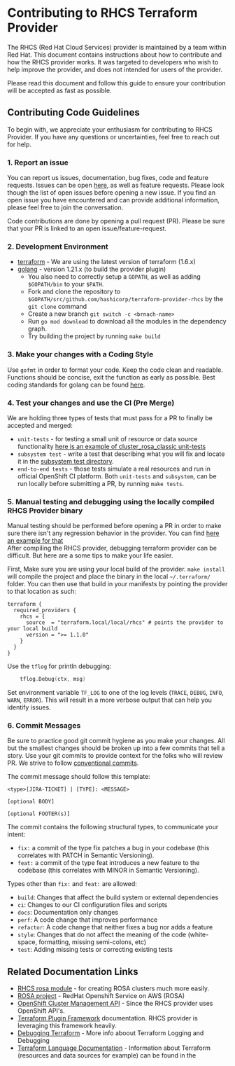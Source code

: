 # Contributing to RHCS Terraform Provider
The RHCS (Red Hat Cloud Services) provider is maintained by a team within Red Hat.
This document contains instructions about how to contribute and how the RHCS provider works.
It was targeted to developers who wish to help improve the provider, and does not intended for users of the provider.

Please read this document and follow this guide to ensure your contribution will be accepted as fast as possible.

## Contributing Code Guidelines
To begin with, we appreciate your enthusiasm for contributing to RHCS Provider. 
If you have any questions or uncertainties, feel free to reach out for help.

### 1. Report an issue
You can report us issues, documentation, bug fixes, code and feature requests.
Issues can be open [here](https://github.com/terraform-redhat/terraform-provider-rhcs/issues), as well as feature requests. Please look though the list of open issues before opening a new
issue. If you find an open issue you have encountered and can provide additional information, please feel free to join the conversation.

Code contributions are done by opening a pull request (PR). Please be sure that your PR is linked to an open issue/feature-request.

### 2. Development Environment
* [terraform](https://www.terraform.io/) - We are using the latest version of terraform (1.6.x)  
* [golang](https://go.dev/) - version 1.21.x (to build the provider plugin)
  - You also need to correctly setup a `GOPATH`, as well as adding `$GOPATH/bin` to your `$PATH`.
  - Fork and clone the repository to `$GOPATH/src/github.com/hashicorp/terraform-provider-rhcs` by the `git clone` command
  - Create a new branch `git switch -c <brnach-name>`
  - Run `go mod download` to download all the modules in the dependency graph.
  - Try building the project by running `make build`

### 3. Make your changes with a Coding Style
Use `gofmt` in order to format your code.
Keep the code clean and readable. Functions should be concise, exit the function as early as possible.
Best coding standards for golang can be found [here](https://go.dev/doc/effective_go).

### 4. Test your changes and use the CI (Pre Merge)
We are holding three types of tests that must pass for a PR to finally be accepted and merged: 
* `unit-tests` - for testing a small unit of resource or data source functionality [here is an example of cluster_rosa_classic unit-tests](provider/clusterrosaclassic/cluster_rosa_classic_resource_test.go)
* `subsystem test` - write a test that describing what you will fix and locate it in the [subsystem test directory](subsystem).
* `end-to-end tests` - those tests simulate a real resources and run in official OpenShift CI platform.
Both `unit-tests` and `subsystem`, can be run locally before submitting a PR, by running `make tests`.

### 5. Manual testing and debugging using the locally compiled RHCS Provider binary
Manual testing should be performed before opening a PR in order to make sure there isn't any regression behavior in the provider. You can find [here an example for that](https://github.com/terraform-redhat/terraform-rhcs-rosa/tree/main/examples/rosa-classic-with-unmanaged-oidc)  
After compiling the RHCS provider, debugging terraform provider can be difficult. But here are a some tips to make your life easier.

First, Make sure you are using your local build of the provider. `make install` will compile the project and place the binary in the local `~/.terraform/` folder.
You can then use that build in your manifests by pointing the provider to that location as such:
```
terraform {
  required_providers {
    rhcs = {
      source  = "terraform.local/local/rhcs" # points the provider to your local build
      version = ">= 1.1.0"
    }
  }
}
```
Use the `tflog` for println debugging: 
```go
    tflog.Debug(ctx, msg)
```
Set environment variable `TF_LOG` to one of the log levels (`TRACE`, `DEBUG`, `INFO`, `WARN`, `ERROR`). This will result in a more verbose output that can help you identify issues. 

### 6. Commit Messages

Be sure to practice good git commit hygiene as you make your changes. All but the smallest changes should be broken up
into a few commits that tell a story. Use your git commits to provide context for the folks who will review PR. We strive
to follow [conventional commits](https://www.conventionalcommits.org/en/v1.0.0/#summary).

The commit message should follow this template:
```shell
<type>[JIRA-TICKET] | [TYPE]: <MESSAGE>

[optional BODY]

[optional FOOTER(s)]
```

The commit contains the following structural types, to communicate your intent:

- `fix:` a commit of the type fix patches a bug in your codebase (this correlates with PATCH in Semantic Versioning).
- `feat:` a commit of the type feat introduces a new feature to the codebase (this correlates with MINOR in Semantic
  Versioning).

Types other than `fix:` and `feat:` are allowed:
- `build`: Changes that affect the build system or external dependencies
- `ci`: Changes to our CI configuration files and scripts
- `docs`: Documentation only changes
- `perf`: A code change that improves performance
- `refactor`: A code change that neither fixes a bug nor adds a feature
- `style`: Changes that do not affect the meaning of the code (white-space, formatting, missing semi-colons, etc)
- `test`: Adding missing tests or correcting existing tests

## Related Documentation Links
* [RHCS rosa module](https://github.com/terraform-redhat/terraform-rhcs-rosa) - for creating ROSA clusters much more easily.
* [ROSA project](https://docs.openshift.com/rosa/welcome/index.html) - RedHat Openshift Service on AWS (ROSA)
* [OpenShift Cluster Management API](https://api.openshift.com/) - Since the RHCS provider uses OpenShift API's.
* [Terraform Plugin Framework](https://developer.hashicorp.com/terraform/plugin/framework) documentation. RHCS provider is leveraging this framework heavily.
* [Debugging Terraform](https://developer.hashicorp.com/terraform/internals/debugging) - More info aboout Terraform Logging and Debugging
* [Terraform Language Documentation](https://developer.hashicorp.com/terraform/language) - Information about Terraform (resources and data sources for example) can be found in the

